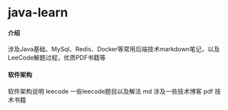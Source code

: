 # java-learn

#### 介绍
涉及Java基础、MySql、Redis、Docker等常用后端技术markdown笔记，以及LeeCode解题过程，优质PDF书籍等

#### 软件架构
软件架构说明
leecode 一些leecode题目以及解法
md 涉及一些技术博客
pdf 技术书籍